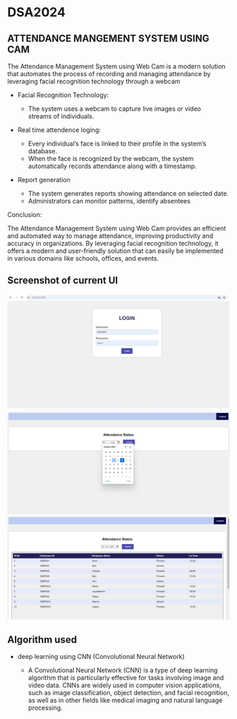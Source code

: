 # DSA2024
## ATTENDANCE MANGEMENT SYSTEM USING CAM
 The Attendance Management System using Web Cam is a modern solution that automates the process of recording and managing attendance by leveraging facial recognition technology through a webcam
 - Facial Recognition Technology:
    - The system uses a webcam to capture live images or video streams of individuals.
- Real time attendence loging:

    - Every individual’s face is linked to their profile in the system’s database.
    - When the face is recognized by the webcam, the system automatically records attendance along with a timestamp.
- Report generation
    - The system generates reports showing attendance on selected date.
    - Administrators can monitor patterns, identify absentees

Conclusion:

The Attendance Management System using Web Cam provides an efficient and automated way to manage attendance, improving productivity and accuracy in organizations. By leveraging facial recognition technology, it offers a modern and user-friendly solution that can easily be implemented in various domains like schools, offices, and events.


## Screenshot of current UI
![Login_page](./screenshots%20UI/login_page.jpg)
![choose_date](./screenshots%20UI/choose_date.jpg)
![attendance_table](./screenshots%20UI/attendance%20table.jpg)


## Algorithm used

- deep learning using CNN (Convolutional Neural Network)

    -  A Convolutional Neural Network (CNN) is a type of deep learning algorithm that is particularly effective for tasks involving image and video data. CNNs are widely used in computer vision applications, such as image classification, object detection, and facial recognition, as well as in other fields like medical imaging and natural language processing.




